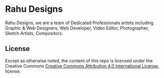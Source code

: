 # Rahu Designs
 Rahu Designs, we are a team of Dedicated Professionals artists including Graphic & Web Designers, Web Developer, Video Editor, Photographer, Sketch Artists, Compositors.
 
## License

Except as otherwise noted, the content of this repo is licensed under the  Creative Commons [Creative Commons Attribution 4.0 International License.
](http://creativecommons.org/licenses/by/4.0/) license.
